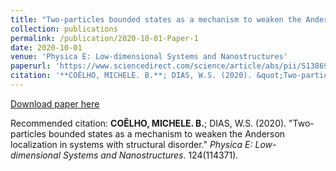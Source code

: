 ```yaml
---
title: "Two-particles bounded states as a mechanism to weaken the Anderson localization in systems with structural disorder"
collection: publications
permalink: /publication/2020-10-01-Paper-1
date: 2020-10-01
venue: 'Physica E: Low-dimensional Systems and Nanostructures'
paperurl: 'https://www.sciencedirect.com/science/article/abs/pii/S1386947720306214?via%3Dihub'
citation: '**COÊLHO, MICHELE. B.**; DIAS, W.S. (2020). &quot;Two-particles bounded states as a mechanism to weaken the Anderson localization in systems with structural disorder.&quot; <i>Physica E: Low-dimensional Systems and Nanostructures</i>. 124(114371).'
---
```


<a href='https://www.sciencedirect.com/science/article/abs/pii/S1386947720306214?via%3Dihub'>Download paper here</a>

Recommended citation: **COÊLHO, MICHELE. B.**; DIAS, W.S. (2020). "Two-particles bounded states as a mechanism to weaken the Anderson localization in systems with structural disorder." <i>Physica E: Low-dimensional Systems and Nanostructures</i>. 124(114371).